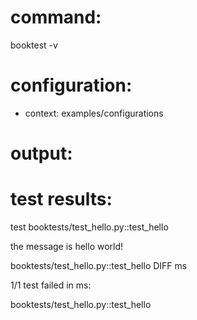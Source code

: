 # command:

booktest -v

# configuration:

 * context: examples/configurations

# output:


# test results:

test booktests/test_hello.py::test_hello

  the message is hello world!

booktests/test_hello.py::test_hello DIFF <number> ms


1/1 test failed in <number> ms:

  booktests/test_hello.py::test_hello


